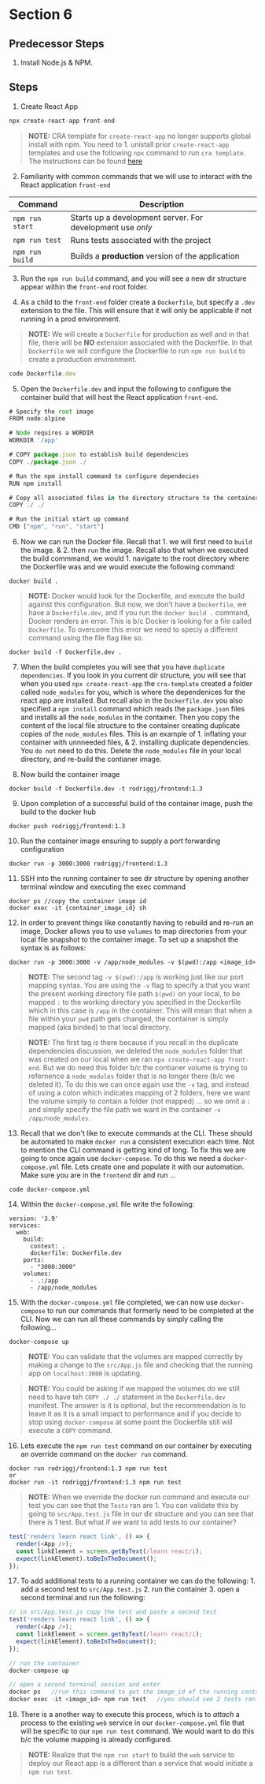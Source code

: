 # Section 6

## Predecessor Steps
1. Install Node.js & NPM. 

## Steps
1. Create React App

```javascript
npx create-react-app front-end
```

> __NOTE:__ CRA template for `create-react-app` no longer supports global install with npm. You need to 1. unistall prior `create-react-app` templates and use the following `npx` command to run `cra template`. The instructions can be found [here](https://create-react-app.dev/docs/getting-started#npx)


2. Familiarity with common commands that we will use to interact with the React application `front-end`

| Command         | Description                                                  |
|-----------------|--------------------------------------------------------------|
| `npm run start` | Starts up a development server. For development use _only_   |  
| `npm run test`  | Runs tests associated with the project                       |   
| `npm run build` | Builds a __production__ version of the application           |  

3. Run the `npm run build` command, and you will see a new dir structure appear within the `front-end` root folder. 

4. As a child to the `front-end` folder create a `Dockerfile`, but specify a `.dev` extension to the file. This will ensure that it will only be applicable if not running in a prod environment. 

> __NOTE:__ We will create a `Dockerfile` for production as well and in that file, there will be __NO__ extension associated with the Dockerfile. In that `Dockerfile` we will configure the Dockerfile to run `npm run build` to create a production environment. 

```javascript
code Dockerfile.dev
```

5. Open the `Dockerfile.dev` and input the following to configure the container build that will host the React application `front-end`.

```javascript
# Specify the root image
FROM node:alpine

# Node requires a WORDIR
WORKDIR '/app'

# COPY package.json to establish build dependencies
COPY ./package.json ./

# Run the npm install command to configure dependecies
RUN npm install

# Copy all associated files in the directory structure to the container
COPY ./ ./

# Run the initial start up command
CMD ["npm", "run", "start"]
```

6. Now we can run the Docker file. Recall that 1. we will first need to `build` the image. & 2. then `run` the image. Recall also that when we executed the build commmand, we would 1. navigate to the root directory where the Dockerfile was and we would execute the following command: 

```
docker build .
```

> __NOTE:__ Docker would look for the Dockerfile, and execute the build against this configuration. But now, we don't have a `Dockerfile`, we have a `Dockerfile.dev`, and if you run the `docker build .` command, Docker renders an error. This is b/c Docker is looking for a file called `Dockerfile`. To overcome this error we need to speciy a different command using the file flag like so.

```
docker build -f Dockerfile.dev .
```

7. When the build completes you will see that you have `duplicate dependencies`. If you look in you current dir structure, you will see that when you used `npx create-react-app` the `cra-template` created a folder called `node_modules` for you, which is where the dependenices for the react app are installed. But recall also in the `Dockerfile.dev` you also specified a `npm install` command which reads the `package.json` files and installs all the `node_modules` in the container. Then you copy the content of the local file structure to the container creating duplicate copies of the `node_modules` files. This is an example of 1. inflating your container with unnneeded files, & 2. installing duplicate dependencies. You `do not` need to do this. Delete the `node_modules` file in your local directory, and re-build the contianer image. 

8. Now build the container image

```
docker build -f Dockerfile.dev -t rodriggj/frontend:1.3
```

9. Upon completion of a successful build of the container image, push the build to the docker hub

```
docker push rodriggj/frontend:1.3
```

10. Run the container image ensuring to supply a port forwarding configuration

```
docker run -p 3000:3000 rodriggj/frontend:1.3
```

11. SSH into the running container to see dir structure by opening another terminal window and executing the exec command

```
docker ps //copy the container image id
docker exec -it {container_image_id} sh
```

12. In order to prevent things like constantly having to rebuild and re-run an image, Docker allows you to use `volumes` to map directories from your local file snapshot to the container image. To set up a snapshot the syntax is as follows: 

```
docker run -p 3000:3000 -v /app/node_modules -v $(pwd):/app <image_id>
```

> __NOTE:__ The second tag `-v $(pwd):/app` is working just like our port mapping syntax. You are using the `-v` flag to specify a that you want the present working directory file path `$(pwd)` on your local, to be mapped `:` to the working directory you specified in the Dockerfile which in this case is `/app` in the container. This will mean that when a file within your `pwd` path gets changed, the container is simply mapped (aka binded) to that local directory. 

> __NOTE:__ The first tag is there because if you recall in the duplicate dependencies discussion, we deleted the `node_modules` folder that was created on our local when we ran `npx create-react-app front-end`. But we do need this folder b/c the contianer volume is trying to refernence a `node_modules` folder that is no longer there (b/c we deleted it). To do this we can once again use the `-v` tag, and instead of using a colon which indicates mapping of 2 folders, here we want the volume simply to contain a folder (not mapped) ... so we omit a `:` and simply specify the file path we want in the container `-v /app/node_modules`. 

13. Recall that we don't like to execute commands at the CLI. These should be automated to make `docker run` a consistent execution each time. Not to mention the CLI command is getting kind of long. To fix this we are going to once again use `docker-compose`. To do this we need a `docker-compose.yml` file. Lets create one and populate it with our automation. Make sure you are in the `frontend` dir and run ... 

```
code docker-compose.yml
```

14. Within the `docker-compose.yml` file write the following: 

```
version: '3.9'
services:
  web:
    build: 
      context: .
      dockerfile: Dockerfile.dev
    ports:
      - "3000:3000"
    volumes:
      - .:/app
      - /app/node_modules
```

15. With the `docker-compose.yml` file completed, we can now use `docker-compose` to run our commands that formerly need to be completed at the CLI. Now we can run all these commands by simply calling the following...


```
docker-compose up
```

> __NOTE:__ You can validate that the volumes are mapped correctly by making a change to the `src/App.js` file and checking that the running app on `localhost:3000` is updating. 

> __NOTE:__ You could be asking if we mapped the volumes do we still need to have teh `COPY ./ ./` statement in the `Dockerfile.dev` manifest. The answer is it is optional, but the recommendation is to leave it as it is a small impact to performance and if you decide to stop using `docker-compose` at some point the Dockerfile still will execute a `COPY` command.

16. Lets execute the `npm run test` command on our container by executing an override command on the `docker run` command.

```
docker run rodriggj/frontend:1.3 npm run test
or 
docker run -it rodriggj/frontend:1.3 npm run test
```
> __NOTE:__ When we override the docker run command and execute our test you can see that the `Tests` ran are 1. You can validate this by going to `src/App.test.js` file in our dir structure and you can see that there is 1 test. But what if we want to add tests to our container?

```javascript
test('renders learn react link', () => {
  render(<App />);
  const linkElement = screen.getByText(/learn react/i);
  expect(linkElement).toBeInTheDocument();
});
```

17. To add additional tests to a running container we can do the following: 1. add a second test to `src/App.test.js` 2. run the container 3. open a second terminal and run the following: 

```javascript
// in src/App.test.js copy the test and paste a second test
test('renders learn react link', () => {
  render(<App />);
  const linkElement = screen.getByText(/learn react/i);
  expect(linkElement).toBeInTheDocument();
});
```

```javascript
// run the container
docker-compose up
```

```javascript
// open a second terminal session and enter
docker ps   //run this command to get the image_id of the running container
docker exec -it <image_id> npm run test   //you should see 2 tests ran
```

18. There is a another way to execute this process, which is to _attach_ a process to the existing `web` service in our `docker-compose.yml` file that will be specific to our `npm run test` command. We would want to do this b/c the volume mapping is already configured. 

> __NOTE:__ Realize that the `npm run start` to build the `web` service to deploy our React app is a different than a service that would initiate a `npm run test`. 